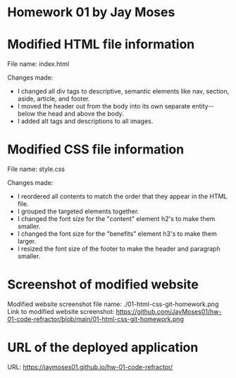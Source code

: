 # Homework 01 by Jay Moses


# Modified HTML file information

File name: index.html

Changes made:
* I changed all div tags to descriptive, semantic elements like nav, section, aside, article, and footer.
* I moved the header out from the body into its own separate entity--below the head and above the body.
* I added alt tags and descriptions to all images.


# Modified CSS file information

File name: style.css

Changes made:
* I reordered all contents to match the order that they appear in the HTML file.
* I grouped the targeted elements together.
* I changed the font size for the "content" element h2's to make them smaller.
* I changed the font size for the "benefits" element h3's to make them larger. 
* I resized the font size of the footer to make the header and paragraph smaller.


# Screenshot of modified website

Modified website screenshot file name: ./01-html-css-git-homework.png
Link to modified website screenshot: https://github.com/JayMoses01/hw-01-code-refractor/blob/main/01-html-css-git-homework.png


# URL of the deployed application

URL: https://jaymoses01.github.io/hw-01-code-refractor/
